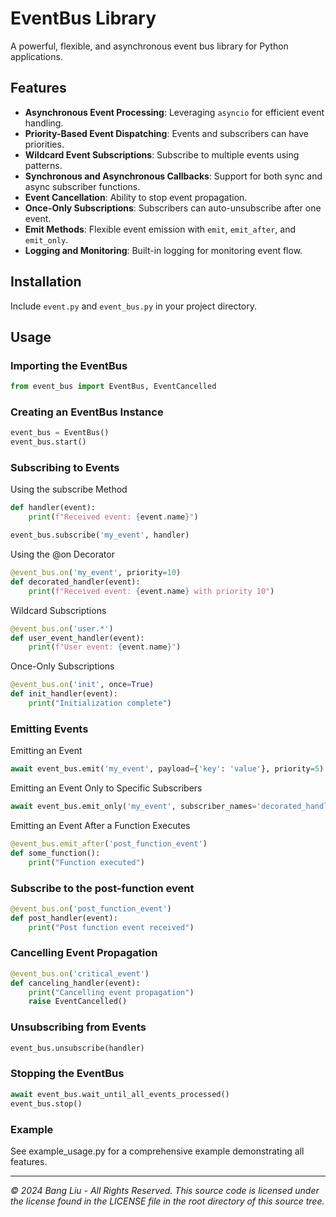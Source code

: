 # EventBus Library

A powerful, flexible, and asynchronous event bus library for Python applications.

## Features

- **Asynchronous Event Processing**: Leveraging `asyncio` for efficient event handling.
- **Priority-Based Event Dispatching**: Events and subscribers can have priorities.
- **Wildcard Event Subscriptions**: Subscribe to multiple events using patterns.
- **Synchronous and Asynchronous Callbacks**: Support for both sync and async subscriber functions.
- **Event Cancellation**: Ability to stop event propagation.
- **Once-Only Subscriptions**: Subscribers can auto-unsubscribe after one event.
- **Emit Methods**: Flexible event emission with `emit`, `emit_after`, and `emit_only`.
- **Logging and Monitoring**: Built-in logging for monitoring event flow.

## Installation

Include `event.py` and `event_bus.py` in your project directory.

## Usage

### Importing the EventBus

```python
from event_bus import EventBus, EventCancelled
```

### Creating an EventBus Instance

```python
event_bus = EventBus()
event_bus.start()
```

### Subscribing to Events

Using the subscribe Method

```python
def handler(event):
    print(f"Received event: {event.name}")

event_bus.subscribe('my_event', handler)
```

Using the @on Decorator

```python
@event_bus.on('my_event', priority=10)
def decorated_handler(event):
    print(f"Received event: {event.name} with priority 10")
```

Wildcard Subscriptions

```python
@event_bus.on('user.*')
def user_event_handler(event):
    print(f"User event: {event.name}")
```

Once-Only Subscriptions

```python
@event_bus.on('init', once=True)
def init_handler(event):
    print("Initialization complete")
```

### Emitting Events

Emitting an Event

```python
await event_bus.emit('my_event', payload={'key': 'value'}, priority=5)
```

Emitting an Event Only to Specific Subscribers

```python
await event_bus.emit_only('my_event', subscriber_names='decorated_handler', payload={'key': 'value'})
```

Emitting an Event After a Function Executes

```python
@event_bus.emit_after('post_function_event')
def some_function():
    print("Function executed")
```

###  Subscribe to the post-function event

```python
@event_bus.on('post_function_event')
def post_handler(event):
    print("Post function event received")
```

### Cancelling Event Propagation

```python
@event_bus.on('critical_event')
def canceling_handler(event):
    print("Cancelling event propagation")
    raise EventCancelled()
```

### Unsubscribing from Events

```python
event_bus.unsubscribe(handler)
```

### Stopping the EventBus

```python
await event_bus.wait_until_all_events_processed()
event_bus.stop()
```

### Example

See example_usage.py for a comprehensive example demonstrating all features.

---
*© 2024 Bang Liu - All Rights Reserved. This source code is licensed under the license found in the LICENSE file in the root directory of this source tree.*